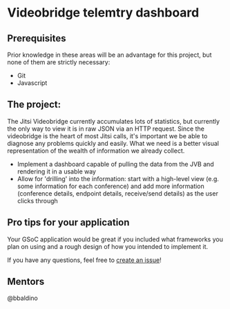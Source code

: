 # Videobridge telemtry dashboard

## Prerequisites
Prior knowledge in these areas will be an advantage for this project, but none of them
are strictly necessary:

* Git
* Javascript

## The project:
The Jitsi Videobridge currently accumulates lots of statistics, but currently
the only way to view it is in raw JSON via an HTTP request.  Since the
videobridge is the heart of most Jitsi calls, it's important we be able to
diagnose any problems quickly and easily.  What we need is a better visual
representation of the wealth of information we already collect.

* Implement a dashboard capable of pulling the data from the JVB and rendering
it in a usable way
* Allow for 'drilling' into the information: start with a high-level view
(e.g. some information for each conference) and add more information
(conference details, endpoint details, receive/send details) as the user clicks
through

## Pro tips for your application
Your GSoC application would be great if you included what frameworks you plan
on using and a rough design of how you intended to implement it.

If you have any questions, feel free to [create an issue](https://github.com/jitsi/gsoc-ideas/issues/new)!

## Mentors

@bbaldino
